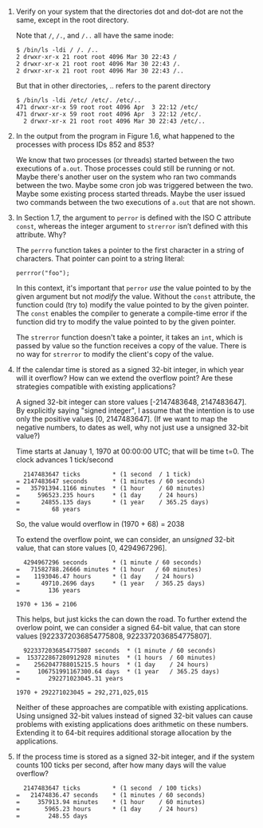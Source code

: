 1. Verify on your system that the directories dot and dot-dot are not the same,
   except in the root directory.

   Note that `/`, `/.`, and `/..` all have the same inode:

       $ /bin/ls -ldi / /. /..
       2 drwxr-xr-x 21 root root 4096 Mar 30 22:43 /
       2 drwxr-xr-x 21 root root 4096 Mar 30 22:43 /.
       2 drwxr-xr-x 21 root root 4096 Mar 30 22:43 /..

   But that in other directories, .. refers to the parent directory

       $ /bin/ls -ldi /etc/ /etc/. /etc/..
       471 drwxr-xr-x 59 root root 4096 Apr  3 22:12 /etc/
       471 drwxr-xr-x 59 root root 4096 Apr  3 22:12 /etc/.
         2 drwxr-xr-x 21 root root 4096 Mar 30 22:43 /etc/..

2. In the output from the program in Figure 1.6, what happened to the processes
   with process IDs 852 and 853?

   We know that two processes (or threads) started between the two executions
   of `a.out`.  Those processes could still be running or not.  Maybe there's
   another user on the system who ran two commands between the two.  Maybe some
   cron job was triggered between the two.  Maybe some existing process started
   threads.  Maybe the user issued two commands between the two executions of
   `a.out` that are not shown.

3. In Section 1.7, the argument to `perror` is defined with the ISO C attribute
   `const`, whereas the integer argument to `strerror` isn’t defined with this
   attribute. Why?

   The `perrro` function takes a pointer to the first character in a string of
   characters.  That pointer can point to a string literal:

       perrror("foo");

   In this context, it's important that `perror` *use* the value pointed to by
   the given argument but not *modify* the value.  Without the `const`
   attribute, the function could (try to) modify the value pointed to by the
   given pointer.  The `const` enables the compiler to generate a compile-time
   error if the function did try to modify the value pointed to by the given
   pointer.
   
   The `strerror` function doesn't take a pointer, it takes an `int`, which is
   passed by value so the function receives a copy of the value.  There is no
   way for `strerror` to modify the client's copy of the value.

4. If the calendar time is stored as a signed 32-bit integer, in which year
   will it overflow? How can we extend the overflow point? Are these strategies
   compatible with existing applications?

   A signed 32-bit integer can store values [-2147483648, 2147483647].  By
   explicitly saying "signed integer", I assume that the intention is to use
   only the positive values [0, 2147483647].  (If we want to map the negative
   numbers, to dates as well, why not just use a unsigned 32-bit value?)
      
   Time starts at Januay 1, 1970 at 00:00:00 UTC; that will be time t=0.  The
   clock advances 1 tick/second

         2147483647 ticks         * (1 second  / 1 tick)
       = 2147483647 seconds       * (1 minutes / 60 seconds)
       =   35791394.1166 minutes  * (1 hour    / 60 minutes)
       =     596523.235 hours     * (1 day     / 24 hours)
       =      24855.135 days      * (1 year    / 365.25 days)
       =         68 years

   So, the value would overflow in (1970 + 68) = 2038

   To extend the overflow point, we can consider, an *unsigned* 32-bit value,
   that can store values [0, 4294967296].

         4294967296 seconds       * (1 minute / 60 seconds)
       =   71582788.26666 minutes * (1 hour   / 60 minutes)
       =    1193046.47 hours      * (1 day    / 24 hours)
       =      49710.2696 days     * (1 year   / 365.25 days)
       =        136 years

       1970 + 136 = 2106

   This helps, but just kicks the can down the road.  To further extend the
   overlow point, we can consider a signed 64-bit value, that can store values
   [9223372036854775808, 9223372036854775807].

         9223372036854775807 seconds  * (1 minute / 60 seconds)
       =  153722867280912928 minutes  * (1 hours  / 60 minutes)
       =    2562047788015215.5 hours  * (1 day    / 24 hours)
       =     106751991167300.64 days  * (1 year   / 365.25 days)
       =        292271023045.31 years

       1970 + 292271023045 = 292,271,025,015

   Neither of these approaches are compatible with existing applications.  Using
   unsigned 32-bit values instead of signed 32-bit values can cause problems
   with existing applications does arithmetic on these numbers.  Extending it to
   64-bit requires additional storage allocation by the applications.

5. If the process time is stored as a signed 32-bit integer, and if the system
   counts 100 ticks per second, after how many days will the value overflow?

         2147483647 ticks         * (1 second  / 100 ticks)
       =   21474836.47 seconds    * (1 minutes / 60 seconds)
       =     357913.94 minutes    * (1 hour    / 60 minutes)
       =       5965.23 hours      * (1 day     / 24 hours)
       =        248.55 days
